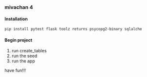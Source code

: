 ### mivachan 4


#### Installation


```bash
pip install pytest flask toolz returns psycopg2-binary sqlalche
```


#### Begin project

1. run create_tables
2. run the seed
3. run the app

have fun!!!